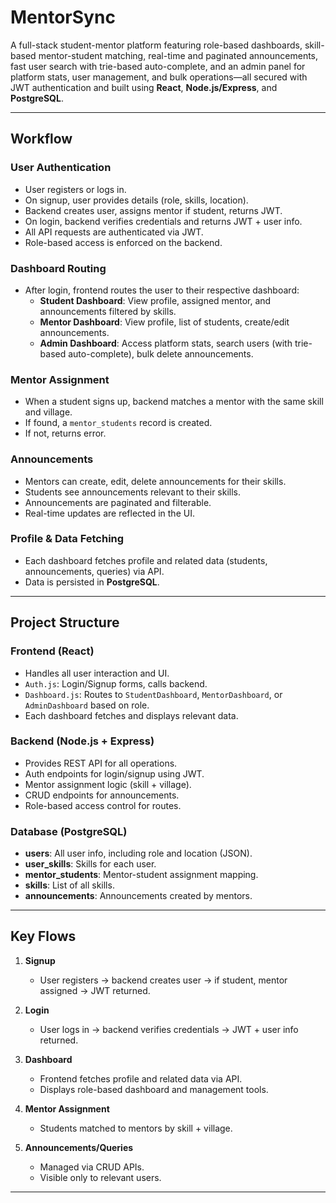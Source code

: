 # MentorSync

A full-stack student-mentor platform featuring role-based dashboards, skill-based mentor-student matching, real-time and paginated announcements, fast user search with trie-based auto-complete, and an admin panel for platform stats, user management, and bulk operations—all secured with JWT authentication and built using **React**, **Node.js/Express**, and **PostgreSQL**.

---

## Workflow

### User Authentication
- User registers or logs in.
- On signup, user provides details (role, skills, location).
- Backend creates user, assigns mentor if student, returns JWT.
- On login, backend verifies credentials and returns JWT + user info.
- All API requests are authenticated via JWT.
- Role-based access is enforced on the backend.

### Dashboard Routing
- After login, frontend routes the user to their respective dashboard:
  - **Student Dashboard**: View profile, assigned mentor, and announcements filtered by skills.
  - **Mentor Dashboard**: View profile, list of students, create/edit announcements.
  - **Admin Dashboard**: Access platform stats, search users (with trie-based auto-complete), bulk delete announcements.

### Mentor Assignment
- When a student signs up, backend matches a mentor with the same skill and village.
- If found, a `mentor_students` record is created.
- If not, returns error.

### Announcements
- Mentors can create, edit, delete announcements for their skills.
- Students see announcements relevant to their skills.
- Announcements are paginated and filterable.
- Real-time updates are reflected in the UI.


### Profile & Data Fetching
- Each dashboard fetches profile and related data (students, announcements, queries) via API.
- Data is persisted in **PostgreSQL**.

---

## Project Structure

### Frontend (React)
- Handles all user interaction and UI.
- `Auth.js`: Login/Signup forms, calls backend.
- `Dashboard.js`: Routes to `StudentDashboard`, `MentorDashboard`, or `AdminDashboard` based on role.
- Each dashboard fetches and displays relevant data.

### Backend (Node.js + Express)
- Provides REST API for all operations.
- Auth endpoints for login/signup using JWT.
- Mentor assignment logic (skill + village).
- CRUD endpoints for announcements.
- Role-based access control for routes.

### Database (PostgreSQL)
- **users**: All user info, including role and location (JSON).
- **user_skills**: Skills for each user.
- **mentor_students**: Mentor-student assignment mapping.
- **skills**: List of all skills.
- **announcements**: Announcements created by mentors.

---

## Key Flows

1. **Signup**
   - User registers → backend creates user → if student, mentor assigned → JWT returned.

2. **Login**
   - User logs in → backend verifies credentials → JWT + user info returned.

3. **Dashboard**
   - Frontend fetches profile and related data via API.
   - Displays role-based dashboard and management tools.

4. **Mentor Assignment**
   - Students matched to mentors by skill + village.

5. **Announcements/Queries**
   - Managed via CRUD APIs.
   - Visible only to relevant users.

---

